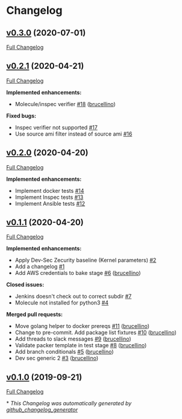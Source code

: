 # Changelog

## [v0.3.0](https://github.com/brucellino/ansible-role-molecule-test-agent/tree/v0.3.0) (2020-07-01)

[Full Changelog](https://github.com/brucellino/ansible-role-molecule-test-agent/compare/v0.2.1...v0.3.0)

## [v0.2.1](https://github.com/brucellino/ansible-role-molecule-test-agent/tree/v0.2.1) (2020-04-21)

[Full Changelog](https://github.com/brucellino/ansible-role-molecule-test-agent/compare/v0.2.0...v0.2.1)

**Implemented enhancements:**

- Molecule/inspec verifier
  [\#18](https://github.com/brucellino/ansible-role-molecule-test-agent/pull/18)
  ([brucellino](https://github.com/brucellino))

**Fixed bugs:**

- Inspec verifier not supported
  [\#17](https://github.com/brucellino/ansible-role-molecule-test-agent/issues/17)
- Use source ami filter instead of source ami
  [\#16](https://github.com/brucellino/ansible-role-molecule-test-agent/issues/16)

## [v0.2.0](https://github.com/brucellino/ansible-role-molecule-test-agent/tree/v0.2.0) (2020-04-20)

[Full Changelog](https://github.com/brucellino/ansible-role-molecule-test-agent/compare/v0.1.1...v0.2.0)

**Implemented enhancements:**

- Implement docker tests
  [\#14](https://github.com/brucellino/ansible-role-molecule-test-agent/issues/14)
- Implement Inspec tests
  [\#13](https://github.com/brucellino/ansible-role-molecule-test-agent/issues/13)
- Implement Ansible tests
  [\#12](https://github.com/brucellino/ansible-role-molecule-test-agent/issues/12)

## [v0.1.1](https://github.com/brucellino/ansible-role-molecule-test-agent/tree/v0.1.1) (2020-04-20)

[Full Changelog](https://github.com/brucellino/ansible-role-molecule-test-agent/compare/v0.1.0...v0.1.1)

**Implemented enhancements:**

- Apply Dev-Sec Zecurity baseline \(Kernel parameters\)
  [\#2](https://github.com/brucellino/ansible-role-molecule-test-agent/issues/2)
- Add a changelog
  [\#1](https://github.com/brucellino/ansible-role-molecule-test-agent/issues/1)
- Add AWS credentials to bake stage
  [\#6](https://github.com/brucellino/ansible-role-molecule-test-agent/pull/6)
  ([brucellino](https://github.com/brucellino))

**Closed issues:**

- Jenkins doesn't check out to correct subdir
  [\#7](https://github.com/brucellino/ansible-role-molecule-test-agent/issues/7)
- Molecule not installed for python3
  [\#4](https://github.com/brucellino/ansible-role-molecule-test-agent/issues/4)

**Merged pull requests:**

- Move golang helper to docker prereqs
  [\#11](https://github.com/brucellino/ansible-role-molecule-test-agent/pull/11)
  ([brucellino](https://github.com/brucellino))
- Change to pre-commit. Add package list fixtures
  [\#10](https://github.com/brucellino/ansible-role-molecule-test-agent/pull/10)
  ([brucellino](https://github.com/brucellino))
- Add threads to slack messages
  [\#9](https://github.com/brucellino/ansible-role-molecule-test-agent/pull/9)
  ([brucellino](https://github.com/brucellino))
- Validate packer template in test stage
  [\#8](https://github.com/brucellino/ansible-role-molecule-test-agent/pull/8)
  ([brucellino](https://github.com/brucellino))
- Add branch conditionals
  [\#5](https://github.com/brucellino/ansible-role-molecule-test-agent/pull/5)
  ([brucellino](https://github.com/brucellino))
- Dev sec generic 2
  [\#3](https://github.com/brucellino/ansible-role-molecule-test-agent/pull/3)
  ([brucellino](https://github.com/brucellino))

## [v0.1.0](https://github.com/brucellino/ansible-role-molecule-test-agent/tree/v0.1.0) (2019-09-21)

[Full Changelog](https://github.com/brucellino/ansible-role-molecule-test-agent/compare/8a9f95c4c09896f14a93581ff039240777c68f31...v0.1.0)

\* _This Changelog was automatically generated by
[github_changelog_generator](https://github.com/github-changelog-generator/github-changelog-generator)_
